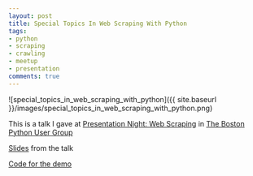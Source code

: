 ```yaml
---
layout: post
title: Special Topics In Web Scraping With Python
tags:
- python
- scraping
- crawling
- meetup
- presentation
comments: true
---
```


![special_topics_in_web_scraping_with_python]({{ site.baseurl }}/images/special_topics_in_web_scraping_with_python.png)

This is a talk I gave at [Presentation Night: Web Scraping](https://www.meetup.com/bostonpython/events/260460458/) in [The Boston Python User Group](https://www.meetup.com/bostonpython/)

[Slides](https://github.com/kazuar/boston_python_meetup_082019/blob/master/special_topics_in_web_scraping.pdf) from the talk

[Code for the demo](https://github.com/kazuar/boston_python_meetup_082019)